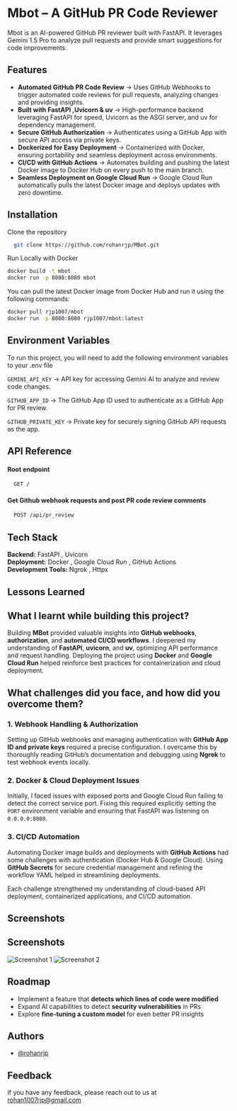 
# Mbot – A GitHub PR Code Reviewer

Mbot is an AI-powered GitHub PR reviewer built with FastAPI. It leverages Gemini 1.5 Pro to analyze pull requests and provide smart suggestions for code improvements.


## Features

- **Automated GitHub PR Code Review** → Uses GitHub Webhooks to trigger automated code reviews for pull requests, analyzing changes and providing insights. 
- **Built with FastAPI ,Uvicorn & uv** → High-performance backend leveraging FastAPI for speed, Uvicorn as the ASGI server, and uv for dependency management.
- **Secure GitHub Authorization** → Authenticates using a GitHub App with secure API access via private keys.
- **Dockerized for Easy Deployment** → Containerized with Docker, ensuring portability and seamless deployment across environments.
- **CI/CD with GitHub Actions** → Automates building and pushing the latest Docker image to Docker Hub on every push to the main branch.
- **Seamless Deployment on Google Cloud Run** → Google Cloud Run automatically pulls the latest Docker image and deploys updates with zero downtime.


## Installation

Clone the repository

```bash
  git clone https://github.com/rohanrjp/MBot.git
```
Run Locally with Docker

```bash
docker build -t mbot .
docker run -p 8080:8080 mbot
```
You can pull the latest Docker image from Docker Hub and run it using the following commands:

```bash
docker pull rjp1007/mbot
docker run -p 8080:8080 rjp1007/mbot:latest
```

## Environment Variables

To run this project, you will need to add the following environment variables to your .env file

`GEMINI_API_KEY` -> API key for accessing Gemini AI to analyze and review code changes.

`GITHUB_APP_ID` -> The GitHub App ID used to authenticate as a GitHub App for PR review.

`GITHUB_PRIVATE_KEY` -> Private key for securely signing GitHub API requests as the app.

## API Reference

#### Root endpoint

```bash
  GET /
```

#### Get Github webhook requests and post PR code review comments

```bash
  POST /api/pr_review
```



## Tech Stack

**Backend:** FastAPI , Uvicorn \
**Deployment:** Docker , Google Cloud Run , GitHub Actions \
**Development Tools:** Ngrok , Httpx 


## Lessons Learned

## What I learnt while building this project?  

Building **MBot** provided valuable insights into **GitHub webhooks**, **authorization**, and **automated CI/CD workflows**. I deepened my understanding of **FastAPI**, **uvicorn**, and **uv**, optimizing API performance and request handling. Deploying the project using **Docker** and **Google Cloud Run** helped reinforce best practices for containerization and cloud deployment.  

## What challenges did you face, and how did you overcome them?  

### 1. Webhook Handling & Authorization  
Setting up GitHub webhooks and managing authentication with **GitHub App ID and private keys** required a precise configuration. I overcame this by thoroughly reading GitHub’s documentation and debugging using **Ngrok** to test webhook events locally.  

### 2. Docker & Cloud Deployment Issues  
Initially, I faced issues with exposed ports and Google Cloud Run failing to detect the correct service port. Fixing this required explicitly setting the `PORT` environment variable and ensuring that FastAPI was listening on `0.0.0.0:8080`.  

### 3. CI/CD Automation  
Automating Docker image builds and deployments with **GitHub Actions** had some challenges with authentication (Docker Hub & Google Cloud). Using **GitHub Secrets** for secure credential management and refining the workflow YAML helped in streamlining deployments.  

Each challenge strengthened my understanding of cloud-based API deployment, containerized applications, and CI/CD automation. 


## Screenshots

## Screenshots

![Screenshot 1](https://i.imgur.com/H357tWL.png)
![Screenshot 2](https://i.imgur.com/E3GYteA.png)


## Roadmap

- Implement a feature that **detects which lines of code were modified**  
- Expand AI capabilities to detect **security vulnerabilities** in PRs 
- Explore **fine-tuning a custom model** for even better PR insights





## Authors

- [@rohanrjp](https://github.com/rohanrjp)


## Feedback

If you have any feedback, please reach out to us at rohan1007rjp@gmail.com

